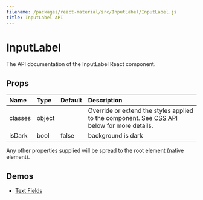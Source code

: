 ```yaml
---
filename: /packages/react-material/src/InputLabel/InputLabel.js
title: InputLabel API
---
```


<!--- This documentation is automatically generated, do not try to edit it. -->

# InputLabel

<p class="description">The API documentation of the InputLabel React component.</p>



## Props

| Name | Type | Default | Description |
|:-----|:-----|:--------|:------------|
| <span class="prop-name">classes</span> | <span class="prop-type">object |   | Override or extend the styles applied to the component. See [CSS API](#css-api) below for more details. |
| <span class="prop-name">isDark</span> | <span class="prop-type">bool | <span class="prop-default">false</span> | background is dark |

Any other properties supplied will be spread to the root element (native element).

## Demos

- [Text Fields](/demos/text-fields)

